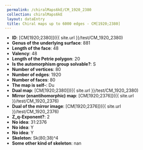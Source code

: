 ```yaml
--- 
 permalink: /chiralMaps6kE/CM_1920_2380 
 collection: chiralMaps6kE
 layout: dataEntry
 title: Chiral maps up to 6000 edges - CM[1920;2380]
---
```


- **ID**: [CM[1920;2380]]({{ site.url }}/test/CM_1920_2380)
- **Genus of the underlying surface**: 881
- **Length of the face**: 48
- **Valency**: 48
- **Length of the Petrie polygon**: 20
- **Is the automorphism group solvable?**: S
- **Number of vertices**: 80
- **Number of edges**: 1920
- **Number of faces**: 80
- **The map is self-**: Du
- **Dual map**: [CM[1920;2380]]({{ site.url }}/test/CM_1920_2380)
- **Mirror (enantihomorphic) map**: [CM[1920;2376]]({{ site.url }}/test/CM_1920_2376)
- **Dual of the mirror image**: [CM[1920;2376]]({{ site.url }}/test/CM_1920_2376)
- **Z_q-Exponent?**: 2
- **No idea**:  31:2376
- **No idea**: Y
- **No idea**: Y
- **Skeleton**: Sk(80;38)^4
- **Some other kind of skeleton**: nan
